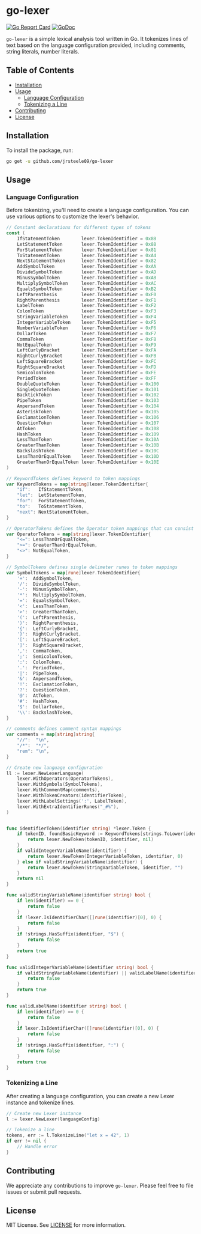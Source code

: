 # go-lexer

[![Go Report Card](https://goreportcard.com/badge/github.com/jrsteele09/go-lexer)](https://goreportcard.com/report/github.com/jrsteele09/go-lexer)
[![GoDoc](https://pkg.go.dev/badge/github.com/jrsteele09/go-lexer)](https://pkg.go.dev/github.com/jrsteele09/go-lexer)

`go-lexer` is a simple lexical analysis tool written in Go. It tokenizes lines of text based on the language configuration provided, including comments, string literals, number literals.

## Table of Contents

- [Installation](#installation)
- [Usage](#usage)
  - [Language Configuration](#language-configuration)
  - [Tokenizing a Line](#tokenizing-a-line)
- [Contributing](#contributing)
- [License](#license)

## Installation

To install the package, run:

```bash
go get -u github.com/jrsteele09/go-lexer
```

## Usage

### Language Configuration

Before tokenizing, you'll need to create a language configuration. You can use various options to customize the lexer's behavior.

```go
// Constant declarations for different types of tokens
const (
	IfStatementToken        lexer.TokenIdentifier = 0x8B
	LetStatementToken       lexer.TokenIdentifier = 0x88
	ForStatementToken       lexer.TokenIdentifier = 0x81
	ToStatementToken        lexer.TokenIdentifier = 0xA4
	NextStatementToken      lexer.TokenIdentifier = 0x82
	AddSymbolToken          lexer.TokenIdentifier = 0xAA
	DivideSymbolToken       lexer.TokenIdentifier = 0xAD
	MinusSymbolToken        lexer.TokenIdentifier = 0xAB
	MultiplySymbolToken     lexer.TokenIdentifier = 0xAC
	EqualsSymbolToken       lexer.TokenIdentifier = 0xB2
	LeftParenthesis         lexer.TokenIdentifier = 0xF0
	RightParenthesis        lexer.TokenIdentifier = 0xF1
	LabelToken              lexer.TokenIdentifier = 0xF2
	ColonToken              lexer.TokenIdentifier = 0xF3
	StringVariableToken     lexer.TokenIdentifier = 0xF4
	IntegerVariableToken    lexer.TokenIdentifier = 0xF5
	NumberVariableToken     lexer.TokenIdentifier = 0xF6
	DollarToken             lexer.TokenIdentifier = 0xF7
	CommaToken              lexer.TokenIdentifier = 0xF8
	NotEqualToken           lexer.TokenIdentifier = 0xF9
	LeftCurlyBracket        lexer.TokenIdentifier = 0xFA
	RightCurlyBracket       lexer.TokenIdentifier = 0xFB
	LeftSquareBracket       lexer.TokenIdentifier = 0xFC
	RightSquareBracket      lexer.TokenIdentifier = 0xFD
	SemicolonToken          lexer.TokenIdentifier = 0xFE
	PeriodToken             lexer.TokenIdentifier = 0xFF
	DoubleQuoteToken        lexer.TokenIdentifier = 0x100
	SingleQuoteToken        lexer.TokenIdentifier = 0x101
	BacktickToken           lexer.TokenIdentifier = 0x102
	PipeToken               lexer.TokenIdentifier = 0x103
	AmpersandToken          lexer.TokenIdentifier = 0x104
	AsteriskToken           lexer.TokenIdentifier = 0x105
	ExclamationToken        lexer.TokenIdentifier = 0x106
	QuestionToken           lexer.TokenIdentifier = 0x107
	AtToken                 lexer.TokenIdentifier = 0x108
	HashToken               lexer.TokenIdentifier = 0x109
	LessThanToken           lexer.TokenIdentifier = 0x10A
	GreaterThanToken        lexer.TokenIdentifier = 0x10B
	BackslashToken          lexer.TokenIdentifier = 0x10C
	LessThanOrEqualToken    lexer.TokenIdentifier = 0x10D
	GreaterThanOrEqualToken lexer.TokenIdentifier = 0x10E
)

// KeywordTokens defines keyword to token mappings
var KeywordTokens = map[string]lexer.TokenIdentifier{
	"if":   IfStatementToken,
	"let":  LetStatementToken,
	"for":  ForStatementToken,
	"to":   ToStatementToken,
	"next": NextStatementToken,
}

// OperatorTokens defines the Operator token mappings that can consist of multiple symbol tokens
var OperatorTokens = map[string]lexer.TokenIdentifier{
	"<=": LessThanOrEqualToken,
	">=": GreaterThanOrEqualToken,
	"<>": NotEqualToken,
}

// SymbolTokens defines single delimeter runes to token mappings
var SymbolTokens = map[rune]lexer.TokenIdentifier{
	'+':  AddSymbolToken,
	'/':  DivideSymbolToken,
	'-':  MinusSymbolToken,
	'*':  MultiplySymbolToken,
	'=':  EqualsSymbolToken,
	'<':  LessThanToken,
	'>':  GreaterThanToken,
	'(':  LeftParenthesis,
	')':  RightParenthesis,
	'{':  LeftCurlyBracket,
	'}':  RightCurlyBracket,
	'[':  LeftSquareBracket,
	']':  RightSquareBracket,
	',':  CommaToken,
	';':  SemicolonToken,
	':':  ColonToken,
	'.':  PeriodToken,
	'|':  PipeToken,
	'&':  AmpersandToken,
	'!':  ExclamationToken,
	'?':  QuestionToken,
	'@':  AtToken,
	'#':  HashToken,
	'$':  DollarToken,
	'\\': BackslashToken,
}

// comments defines comment syntax mappings
var comments = map[string]string{
	"//":  "\n",
	"/*":  "*/",
	"rem": "\n",
}

// Create new language configuration
ll := lexer.NewLexerLanguage(
	lexer.WithOperators(OperatorTokens),
	lexer.WithSymbols(SymbolTokens),
	lexer.WithCommentMap(comments),
	lexer.WithTokenCreators(identifierToken),
	lexer.WithLabelSettings(':', LabelToken),
	lexer.WithExtraIdentifierRunes("_#%"),
)


func identifierToken(identifier string) *lexer.Token {
	if tokenID, foundBasicKeyword := KeywordTokens[strings.ToLower(identifier)]; foundBasicKeyword {
		return lexer.NewToken(tokenID, identifier, nil)
	}
	if validIntegerVariableName(identifier) {
		return lexer.NewToken(IntegerVariableToken, identifier, 0)
	} else if validStringVariableName(identifier) {
		return lexer.NewToken(StringVariableToken, identifier, "")
	}
	return nil
}

func validStringVariableName(identifier string) bool {
	if len(identifier) == 0 {
		return false
	}
	if !lexer.IsIdentifierChar([]rune(identifier)[0], 0) {
		return false
	}
	if !strings.HasSuffix(identifier, "$") {
		return false
	}
	return true
}

func validIntegerVariableName(identifier string) bool {
	if validStringVariableName(identifier) || validLabelName(identifier) {
		return false
	}
	return true
}

func validLabelName(identifier string) bool {
	if len(identifier) == 0 {
		return false
	}
	if lexer.IsIdentifierChar([]rune(identifier)[0], 0) {
		return false
	}
	if !strings.HasSuffix(identifier, ":") {
		return false
	}
	return true
}

```

### Tokenizing a Line

After creating a language configuration, you can create a new Lexer instance and tokenize lines.

```go
// Create new Lexer instance
l := lexer.NewLexer(languageConfig)

// Tokenize a line
tokens, err := l.TokenizeLine("let x = 42", 1)
if err != nil {
    // Handle error
}
```

## Contributing

We appreciate any contributions to improve `go-lexer`. Please feel free to file issues or submit pull requests.

## License

MIT License. See [LICENSE](LICENSE.md) for more information.
